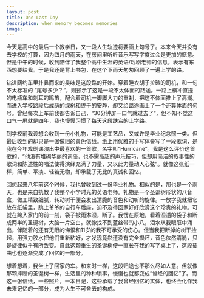 ```yaml
---
layout: post
title: One Last Day
description: when memory becomes memories
image: 
---
```

今天是高中的最后一个教学日，又一段人生轨迹将要画上句号了。本来今天并没有去学校的打算，因为四月的雨天，在房间里听听音乐写写字度过会是更加的惬意。但是中午的时候，收到陪伴了我整个高中生涯的英语/戏剧老师的信息，表示有东西想要给我。于是我还是背上书包，在这个下雨天匆匆回顾了一遍上学的路。

钻进网约车里扑鼻而来的臭味是这段路的开始。穿着睡衣胡子拉碴的司机，和一句不太标准的 “尾号多少？“，则预示了这是一段不太体面的路途。一路上横冲直撞的电瓶车和刺耳的鸣笛，配合着司机一脚脚大力的重刹，把这不体面推上了高潮。而进入学校路段后成荫的绿树和终于的安静，却又给路途画上了一个还算体面的句号。曾经每次上车前我都告诉自己，“30分钟屏一口气就过去了”，但不知不觉这口气一屏就是四年，我也慢慢习惯了每天这段跌宕的上学路。

到学校前我设想会收到一份小礼物，可能是工艺品，又或许是毕业纪念照一类。但最后收到的却只是一张做旧的黄色信纸。纸上用优雅的手写体誊写了一段歌词，是我在今年戏剧课演出中最喜欢的一首歌，名字叫“Hurricane”。我是这么评价这首歌的，“他没有堆砌华丽的词藻，也不需高超的声乐技巧，但却用简洁的叙事性的歌词和陈述性的唱法使得演绎充满了力量，又以此力量动人心弦”。就像这张纸一样，简单、平淡、轻若无物，却承载了无比的真诚和回忆。

回想起来八年前这个时候，我也曾收到过一份毕业礼物。相似的是，那也是一个雨天，也是来自执教了我整个小学时光的英语老师。礼物是一个圣诞树形状的八音盒，做工精致细腻，转动树干便会发出清脆的音色和动听的旋律。一放学我就把它放在纸袋里，跳上爷爷的自行车后座，迫不及待回家好好欣赏这个珍贵的礼物。可就在跨入家门的前一刻，袋子被雨淋湿，断了。我愣在原地，看着湿透的袋子和断成两半的圣诞树，大脑一片空白。就像找不到蓝丝带的小八，泪水从我眼眶中涌出，伴随着的还有无限的悔恨和11岁的我不可承受的伤心。但当我把断掉的树干捡起，用强力胶水把他们重新粘好，才发现竟然还没有完全损坏，音色依然清脆，只是旋律似乎有所改变。自此这颗重生的圣诞树便一直长在我的写字桌上了，这段插曲也也逐渐变成了回忆的一部分。

想着想着，我坐上了回家的车。和来时一样，这段归途也不那么尽如人意。但就像那颗摔断的圣诞树一样，生活里的种种琐事，慢慢也就都变成“曾经的回忆”了。而这一张信纸，一些照片，一本日记，这些承载了我曾经回忆的实体，也终会化作我未来记忆的一部分，成为人生不可舍去的构成。
